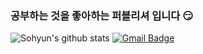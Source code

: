 ### 공부하는 것을 좋아하는 퍼블리셔 입니다 😏
![Sohyun's github stats](https://github-readme-stats.vercel.app/api?username=ppotatoG&show_icons=true)
[![Gmail Badge](https://img.shields.io/badge/Gmail-d14836?style=flat-square&logo=Gmail&logoColor=white&link=mailto:sohyun9945@gmail.com)](mailto:sohyun9945@gmail.com)
